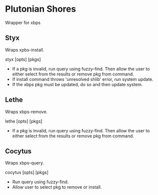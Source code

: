 # Plutonian Shores
Wrapper for xbps

## Styx
Wraps xpbs-install.

styx [opts] [pkgs]
- If a pkg is invalid, run query using fuzzy-find. Then allow the user to either select from the results or remove pkg from command.
- If install command throws 'unresolved shlib' error, run system update.
- If the xbps pkg must be updated, do so and then update system.

## Lethe
Wraps xbps-remove.

lethe [opts] [pkgs]
- If a pkg is invalid, run query using fuzzy-find. Then allow the user to either select from the results or remove pkg from command.

## Cocytus
Wraps xbps-query.

cocytus [opts] [pkgs]
- Run query using fuzzy-find.
- Allow user to select pkg to remove or install.


